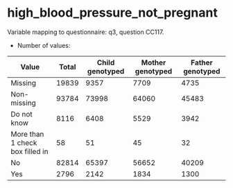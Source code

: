 # high_blood_pressure_not_pregnant
Variable mapping to questionnaire: q3, question CC117.
- Number of values:

| Value | Total | Child genotyped | Mother genotyped | Father genotyped |
| ----- | ----- | --------------- | ---------------- | ---------------- |
| Missing | 19839 | 9357 | 7709 | 4735 |
| Non-missing | 93784 | 73998 | 64060 | 45483 |
| Do not know | 8116 | 6408 | 5529 |3942 |
| More than 1 check box filled in | 58 | 51 | 45 |32 |
| No | 82814 | 65397 | 56652 |40209 |
| Yes | 2796 | 2142 | 1834 |1300 |



